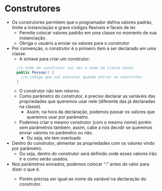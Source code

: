 # Construtores
* Os construtores permitem que o programador defina valores padrão, limite a instanciação e grave códigos flexíveis e fáceis de ler.
  * Permite colocar valores padrão em uma classe no momento de sua instanciação.
  * Obriga o usuário a enviar os valores para o construtor
* Por convenção, o construtor é o primeiro item a ser declarado em uma classe.
  * A sintaxe para criar um construtor: 
  ```C#
    //o nome do construtor vai ser o nome da classe atual
    public Pessoa() {
      //o código que vai executar quando entrar no construtor
    }
  ```
  * O construtor não tem retorno.
  * Como parâmetro do construtor, é preciso declarar as variáveis das propriedades que queremos usar nele (diferente das já declaradas na classe).
    * Assim, na hora da declaração, podemos passar os valores que queremos usar por parâmetro.
  * Podemos criar o mesmo construtor (com o mesmo nome) porém sem parâmetros também, assim, cabe a nós decidir se queremos enviar valores no parâmetro ou não.
    * Ou seja, ele tem overloads
* Dentro do construtor, alimentar as propriedades com os valores vindo por parâmetro.
  * Ou seja, dentro do construtor será definido onde esses valores irão ir e como serão usados.
* Nos parâmetros enviados, podemos colocar “<nome>:” antes do valor para dizer o que é.
  * Porém precisa ser igual ao nome da variável na declaração do construtor.
